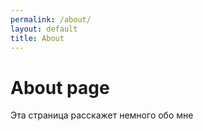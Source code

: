 ```yaml
---
permalink: /about/
layout: default
title: About
---
```

# About page

Эта страница расскажет немного обо мне
